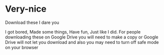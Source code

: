 # Very-nice
Download these I dare you

I got bored,
Made some things,
Have fun,
Just like I did.
For people downloading these on Google Drive you will need to make a copy or Google Drive will not let you download and also you may need to turn off safe mode on your browser
